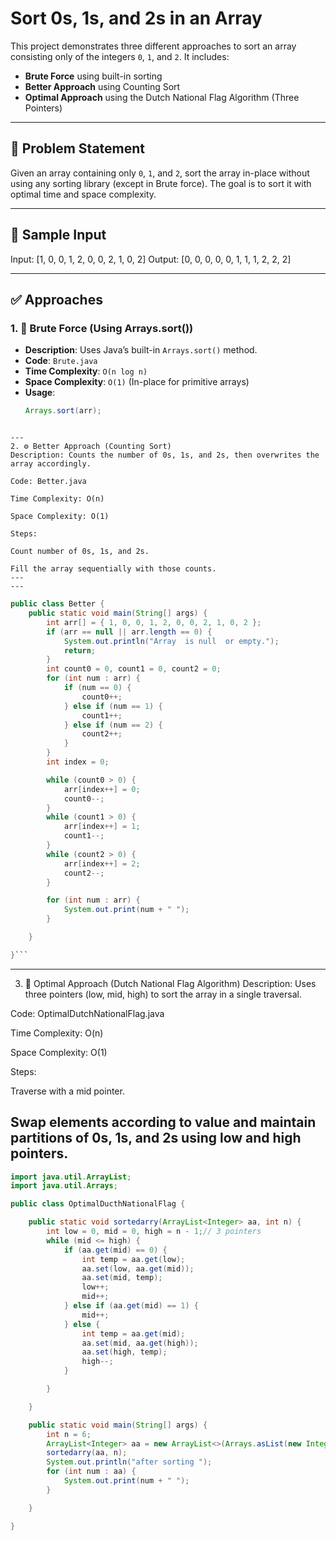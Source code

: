 # Sort 0s, 1s, and 2s in an Array

This project demonstrates three different approaches to sort an array consisting only of the integers `0`, `1`, and `2`. It includes:

- **Brute Force** using built-in sorting
- **Better Approach** using Counting Sort
- **Optimal Approach** using the Dutch National Flag Algorithm (Three Pointers)

---

## 📌 Problem Statement

Given an array containing only `0`, `1`, and `2`, sort the array in-place without using any sorting library (except in Brute force). The goal is to sort it with optimal time and space complexity.

---

## 🧪 Sample Input

Input: [1, 0, 0, 1, 2, 0, 0, 2, 1, 0, 2]
Output: [0, 0, 0, 0, 0, 1, 1, 1, 2, 2, 2]

---

## ✅ Approaches

### 1. 🚀 Brute Force (Using Arrays.sort())

- **Description**: Uses Java’s built-in `Arrays.sort()` method.
- **Code**: `Brute.java`
- **Time Complexity**: `O(n log n)`
- **Space Complexity**: `O(1)` (In-place for primitive arrays)
- **Usage**:
  ```java
  Arrays.sort(arr);
```

---
2. ⚙️ Better Approach (Counting Sort)
Description: Counts the number of 0s, 1s, and 2s, then overwrites the array accordingly.

Code: Better.java

Time Complexity: O(n)

Space Complexity: O(1)

Steps:

Count number of 0s, 1s, and 2s.

Fill the array sequentially with those counts.
---
---
```
```java
public class Better {
    public static void main(String[] args) {
        int arr[] = { 1, 0, 0, 1, 2, 0, 0, 2, 1, 0, 2 };
        if (arr == null || arr.length == 0) {
            System.out.println("Array  is null  or empty.");
            return;
        }
        int count0 = 0, count1 = 0, count2 = 0;
        for (int num : arr) {
            if (num == 0) {
                count0++;
            } else if (num == 1) {
                count1++;
            } else if (num == 2) {
                count2++;
            }
        }
        int index = 0;

        while (count0 > 0) {
            arr[index++] = 0;
            count0--;
        }
        while (count1 > 0) {
            arr[index++] = 1;
            count1--;
        }
        while (count2 > 0) {
            arr[index++] = 2;
            count2--;
        }

        for (int num : arr) {
            System.out.print(num + " ");
        }

    }

}```
```

---
3. 🧠 Optimal Approach (Dutch National Flag Algorithm)
Description: Uses three pointers (low, mid, high) to sort the array in a single traversal.

Code: OptimalDutchNationalFlag.java

Time Complexity: O(n)

Space Complexity: O(1)

Steps:

Traverse with a mid pointer.

Swap elements according to value and maintain partitions of 0s, 1s, and 2s using low and high pointers.
---
```java
import java.util.ArrayList;
import java.util.Arrays;

public class OptimalDucthNationalFlag {

    public static void sortedarry(ArrayList<Integer> aa, int n) {
        int low = 0, mid = 0, high = n - 1;// 3 pointers
        while (mid <= high) {
            if (aa.get(mid) == 0) {
                int temp = aa.get(low);
                aa.set(low, aa.get(mid));
                aa.set(mid, temp);
                low++;
                mid++;
            } else if (aa.get(mid) == 1) {
                mid++;
            } else {
                int temp = aa.get(mid);
                aa.set(mid, aa.get(high));
                aa.set(high, temp);
                high--;
            }

        }

    }

    public static void main(String[] args) {
        int n = 6;
        ArrayList<Integer> aa = new ArrayList<>(Arrays.asList(new Integer[] { 0, 2, 1, 2, 0, 1 }));
        sortedarry(aa, n);
        System.out.println("after sorting ");
        for (int num : aa) {
            System.out.print(num + " ");
        }

    }

}
```
